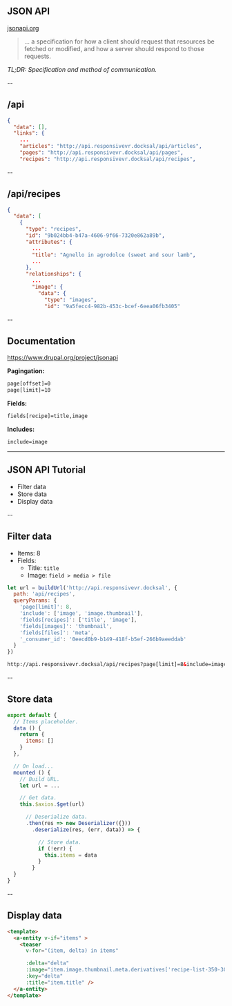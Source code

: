 ## JSON API

[jsonapi.org](http://jsonapi.org/)

> ... a specification for how a client should request that resources be fetched or modified, and
> how a server should respond to those requests.

_TL;DR: Specification and method of communication._


--


## /api

```json
{
  "data": [],
  "links": {
    ...
    "articles": "http://api.responsivevr.docksal/api/articles",
    "pages": "http://api.responsivevr.docksal/api/pages",
    "recipes": "http://api.responsivevr.docksal/api/recipes",
```


--


## /api/recipes

```json
{
  "data": [
    {
      "type": "recipes",
      "id": "9b024bb4-b47a-4606-9f66-7320e862a89b",
      "attributes": {
        ...
        "title": "Agnello in agrodolce (sweet and sour lamb",
        ...
      },
      "relationships": {
        ...
        "image": {
          "data": {
            "type": "images",
            "id": "9a5fecc4-982b-453c-bcef-6eea06fb3405"
```


--


## Documentation

https://www.drupal.org/project/jsonapi

**Pagingation:**
```html
page[offset]=0
page[limit]=10
```

**Fields:**
```html
fields[recipe]=title,image
```

**Includes:**
```html
include=image
```


---


## JSON API Tutorial

* Filter data
* Store data
* Display data


--


## Filter data

* Items: 8
* Fields:
  * Title: `title`
  * Image: `field > media > file`

```javascript
let url = buildUrl('http://api.responsivevr.docksal', {
  path: 'api/recipes',
  queryParams: {
    'page[limit]': 8,
    'include': ['image', 'image.thumbnail'],
    'fields[recipes]': ['title', 'image'],
    'fields[images]': 'thumbnail',
    'fields[files]': 'meta',
    '_consumer_id': '0eecd0b9-b149-418f-b5ef-266b9aeeddab'
  }
})
```
<!-- .element: class="fragment" -->

```html
http://api.responsivevr.docksal/api/recipes?page[limit]=8&include=image,image.thumbnail&fields[recipes]=title,image&fields[images]=thumbnail&fields[files]=meta&_consumer_id=0eecd0b9-b149-418f-b5ef-266b9aeeddab
```
<!-- .element: class="fragment" -->


--


## Store data

```javascript
export default {
  // Items placeholder.
  data () {
    return {
      items: []
    }
  },

  // On load...
  mounted () {
    // Build URL.
    let url = ...

    // Get data.
    this.$axios.$get(url)

      // Deserialize data.
      .then(res => new Deserializer({}))
        .deserialize(res, (err, data)) => {

          // Store data.
          if (!err) {
            this.items = data
          }
        }
  }
}
```


--


## Display data

```html
<template>
  <a-entity v-if="items" >
    <teaser
      v-for="(item, delta) in items"

      :delta="delta"
      :image="item.image.thumbnail.meta.derivatives['recipe-list-350-300']"
      :key="delta"
      :title="item.title" />
  </a-entity>
</template>
```
